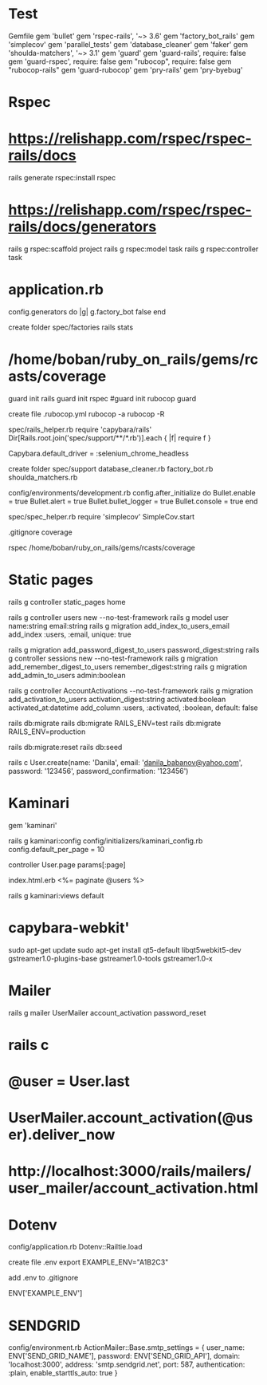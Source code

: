 # Test
Gemfile
  gem 'bullet'
  gem 'rspec-rails', '~> 3.6'
  gem 'factory_bot_rails'
  gem 'simplecov'
  gem 'parallel_tests'
  gem 'database_cleaner'
  gem 'faker'
  gem 'shoulda-matchers', '~> 3.1'
  gem 'guard'
  gem 'guard-rails', require: false
  gem 'guard-rspec', require: false
  gem "rubocop", require: false
  gem "rubocop-rails"
  gem 'guard-rubocop'
  gem 'pry-rails'
  gem 'pry-byebug'

# Rspec
# https://relishapp.com/rspec/rspec-rails/docs
rails generate rspec:install
rspec

# https://relishapp.com/rspec/rspec-rails/docs/generators
rails g rspec:scaffold project
rails g rspec:model task
rails g rspec:controller task

# application.rb
config.generators do |g|
  g.factory_bot false
end

create folder spec/factories
rails stats
# /home/boban/ruby_on_rails/gems/rcasts/coverage

guard init rails
guard init rspec
#guard init rubocop
guard

create file .rubocop.yml
rubocop -a
rubocop -R

spec/rails_helper.rb
require 'capybara/rails'
Dir[Rails.root.join('spec/support/**/*.rb')].each { |f| require f }

Capybara.default_driver = :selenium_chrome_headless


create folder spec/support
database_cleaner.rb
factory_bot.rb
shoulda_matchers.rb

config/environments/development.rb
  config.after_initialize do
    Bullet.enable = true
    Bullet.alert = true
    Bullet.bullet_logger = true
    Bullet.console = true
  end

spec/spec_helper.rb
require 'simplecov'
SimpleCov.start

.gitignore
coverage

rspec
/home/boban/ruby_on_rails/gems/rcasts/coverage

# Static pages
rails g controller static_pages home

rails g controller users new --no-test-framework
rails g model user name:string email:string
rails g migration add_index_to_users_email
add_index :users, :email, unique: true

rails g migration add_password_digest_to_users password_digest:string
rails g controller sessions new --no-test-framework
rails g migration add_remember_digest_to_users remember_digest:string
rails g migration add_admin_to_users admin:boolean

rails g controller AccountActivations --no-test-framework
rails g migration add_activation_to_users activation_digest:string activated:boolean activated_at:datetime
add_column :users, :activated, :boolean, default: false

rails db:migrate
rails db:migrate RAILS_ENV=test
rails db:migrate RAILS_ENV=production

rails db:migrate:reset
rails db:seed

rails c
User.create(name: 'Danila', email: 'danila_babanov@yahoo.com', password: '123456', password_confirmation: '123456')

# Kaminari
gem 'kaminari'

rails g kaminari:config
config/initializers/kaminari_config.rb
config.default_per_page = 10

controller
User.page params[:page]

index.html.erb
<%= paginate @users %>

rails g kaminari:views default


# capybara-webkit'
sudo apt-get update
sudo apt-get install qt5-default libqt5webkit5-dev gstreamer1.0-plugins-base gstreamer1.0-tools gstreamer1.0-x

# Mailer
rails g mailer UserMailer account_activation password_reset

# rails c
# @user = User.last
# UserMailer.account_activation(@user).deliver_now
# http://localhost:3000/rails/mailers/user_mailer/account_activation.html

# Dotenv
config/application.rb
Dotenv::Railtie.load

create file .env
export EXAMPLE_ENV="A1B2C3"

add .env to .gitignore

ENV['EXAMPLE_ENV']

# SENDGRID
config/environment.rb
ActionMailer::Base.smtp_settings = {
  user_name: ENV['SEND_GRID_NAME'],
  password: ENV['SEND_GRID_API'],
  domain: 'localhost:3000',
  address: 'smtp.sendgrid.net',
  port: 587,
  authentication: :plain,
  enable_starttls_auto: true
}
